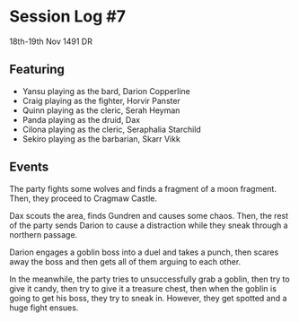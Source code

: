 # Session Log #7

18th-19th Nov 1491 DR

## Featuring
 - Yansu playing as the bard, Darion Copperline
 - Craig playing as the fighter, Horvir Panster
 - Quinn playing as the cleric, Serah Heyman
 - Panda playing as the druid, Dax
 - Cilona playing as the cleric, Seraphalia Starchild
 - Sekiro playing as the barbarian, Skarr Vikk

## Events

The party fights some wolves and finds a fragment of a moon fragment. Then, they proceed to Cragmaw Castle.

Dax scouts the area, finds Gundren and causes some chaos. Then, the rest of the party sends Darion to cause a distraction while they sneak through a northern passage. 

Darion engages a goblin boss into a duel and takes a punch, then scares away the boss and then gets all of them arguing to each other. 

In the meanwhile, the party tries to unsuccessfully grab a goblin, then try to give it candy, then try to give it a treasure chest, then when the goblin is going to get his boss, they try to sneak in. However, they get spotted and a huge fight ensues.